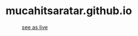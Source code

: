 # mucahitsaratar.github.io

&nbsp;&nbsp;&nbsp;&nbsp;&nbsp;&nbsp;&nbsp;&nbsp;&nbsp;&nbsp; [see as live](https://mucahitsaratar.github.io/)

